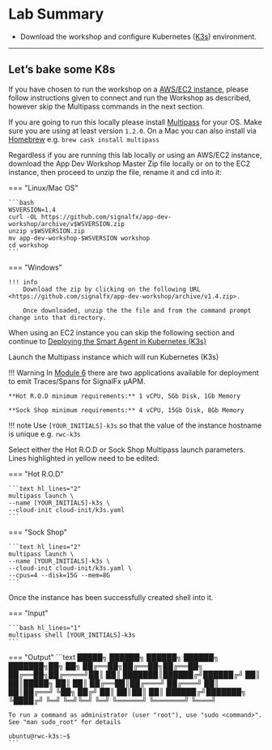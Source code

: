 # Lab Summary

* Download the workshop and configure Kubernetes ([K3s](https://k3s.io/)) environment.

---

## Let’s bake some K8s

If you have chosen to run the workshop on a [AWS/EC2 instance](../module-support/ec2-setup.md), please follow instructions given to connect and run the Workshop as described, however skip the Multipass commands in the next section.

If you are  going to run this locally please install [Multipass](https://multipass.run/) for your OS. Make sure you are using at least version `1.2.0`. On a Mac you can also install via [Homebrew](https://brew.sh/) e.g. `brew cask install multipass`

Regardless if you are running this lab locally or using an AWS/EC2 instance, download the App Dev Workshop Master Zip file locally or on to the EC2 instance, then proceed to unzip the file, rename it and cd into it:

=== "Linux/Mac OS"

    ```bash
    WSVERSION=1.4
    curl -OL https://github.com/signalfx/app-dev-workshop/archive/v$WSVERSION.zip
    unzip v$WSVERSION.zip
    mv app-dev-workshop-$WSVERSION workshop
    cd workshop
    ```

=== "Windows"

    !!! info
        Download the zip by clicking on the following URL <https://github.com/signalfx/app-dev-workshop/archive/v1.4.zip>.

        Once downloaded, unzip the the file and from the command prompt change into that directory.

When using an EC2 instance you can skip the following section and continue to [Deploying the Smart Agent in Kubernetes (K3s)](../../module3/k3s/#2-ive-got-the-key-ive-got-the-secret)

Launch the Multipass instance which will run Kubernetes (K3s)

!!! Warning
    In [Module 6](../../module6/) there are two applications available for deployment to emit Traces/Spans for SignalFx µAPM.

    **Hot R.O.D minimum requirements:** 1 vCPU, 5Gb Disk, 1Gb Memory

    **Sock Shop minimum requirements:** 4 vCPU, 15Gb Disk, 8Gb Memory

!!! note
    Use `[YOUR_INITIALS]-k3s` so that the value of the instance hostname is unique e.g. `rwc-k3s`

Select either the Hot R.O.D or Sock Shop Multipass launch parameters. Lines highlighted in yellow need to be edited:

=== "Hot R.O.D"

    ```text hl_lines="2"
    multipass launch \
    --name [YOUR_INITIALS]-k3s \
    --cloud-init cloud-init/k3s.yaml
    ```

=== "Sock Shop"

    ```text hl_lines="2"
    multipass launch \
    --name [YOUR_INITIALS]-k3s \
    --cloud-init cloud-init/k3s.yaml \
    --cpus=4 --disk=15G --mem=8G
    ```

Once the instance has been successfully created shell into it.

=== "Input"

    ```bash hl_lines="1"
    multipass shell [YOUR_INITIALS]-k3s
    ```

=== "Output"
    ```text
     █████╗ ██████╗ ██████╗     ██████╗ ███████╗██╗   ██╗
    ██╔══██╗██╔══██╗██╔══██╗    ██╔══██╗██╔════╝██║   ██║
    ███████║██████╔╝██████╔╝    ██║  ██║█████╗  ██║   ██║
    ██╔══██║██╔═══╝ ██╔═══╝     ██║  ██║██╔══╝  ╚██╗ ██╔╝
    ██║  ██║██║     ██║         ██████╔╝███████╗ ╚████╔╝
    ╚═╝  ╚═╝╚═╝     ╚═╝         ╚═════╝ ╚══════╝  ╚═══╝  

    To run a command as administrator (user "root"), use "sudo <command>".
    See "man sudo_root" for details

    ubuntu@rwc-k3s:~$
    ```
